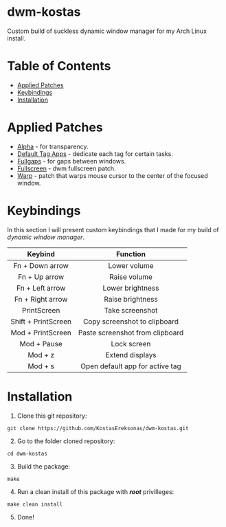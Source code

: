 # dwm-kostas

Custom build of suckless dynamic window manager for my Arch Linux install.

Table of Contents
=================
* [Applied Patches](#Applied-Patches)
* [Keybindings](#Keybindings)
* [Installation](#Installation)

# Applied Patches
* [Alpha](https://dwm.suckless.org/patches/alpha/) - for transparency.
* [Default Tag Apps](https://dwm.suckless.org/patches/default_tag_apps/) - dedicate each tag for certain tasks.
* [Fullgaps](https://dwm.suckless.org/patches/fullgaps/) - for gaps between windows.
* [Fullscreen](https://dwm.suckless.org/patches/fullscreen/) - dwm fullscreen patch.
* [Warp](https://dwm.suckless.org/patches/warp/) - patch that warps mouse cursor to the center of the focused window.

# Keybindings
In this section I will present custom keybindings that I made for my build of _dynamic window manager_.

|		 Keybind		|				Function			|
|:---------------------:|:---------------------------------:|
|	Fn + Down arrow		|	Lower volume					|
|	Fn + Up arrow		|	Raise volume					|
|	Fn + Left arrow		|	Lower brightness				|
|	Fn + Right arrow	|	Raise brightness				|
|	PrintScreen			|	Take screenshot					|
|	Shift + PrintScreen |	Copy screenshot to clipboard	|
|	Mod + PrintScreen	|	Paste screenshot from clipboard	|
|	Mod + Pause			|	Lock screen						|
|	Mod + z				|	Extend displays					|
|	Mod + s				|	Open default app for active tag	|

# Installation

1. Clone this git repository:

`git clone https://github.com/KostasEreksonas/dwm-kostas.git`

2. Go to the folder cloned repository:

`cd dwm-kostas`

3. Build the package:

`make`

4. Run a clean install of this package with ***root*** privilleges:

`make clean install`

5. Done!
